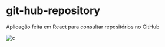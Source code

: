 # git-hub-repository
Aplicação feita em React para consultar repositórios no GitHub

<a target='_blank'><img src='https://i.postimg.cc/fLWdyrZF/c.png' border='0' alt='c'/></a>
